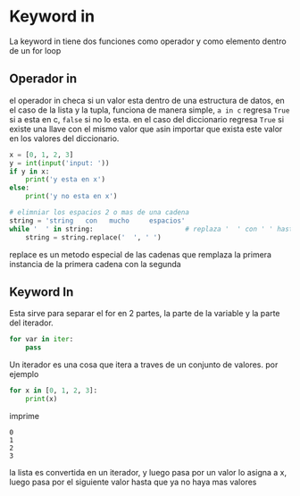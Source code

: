 # Keyword in
La keyword in tiene dos funciones como operador y como elemento dentro de un for loop

## Operador in 
el operador in checa si un valor esta dentro de una estructura de datos, en el caso de la lista y la tupla, funciona de manera simple, `a in c` regresa `True` si a esta en c, `false` si no lo esta. en el caso del diccionario regresa `True` si existe una llave con el mismo valor que `a`sin importar que exista este valor en los valores del diccionario.

```python
x = [0, 1, 2, 3]
y = int(input('input: '))
if y in x:
    print('y esta en x')
else:
    print('y no esta en x')

# elimniar los espacios 2 o mas de una cadena
string = 'string   con   mucho     espacios'
while '  ' in string:                       # replaza '  ' con ' ' hasta que no queden '  '
    string = string.replace('  ', ' ')
```

replace es un metodo especial de las cadenas que remplaza la primera instancia de la primera cadena con la segunda

## Keyword In
Esta sirve para separar el for en 2 partes, la parte de la variable y la parte del iterador.
```python
for var in iter:
    pass
```

Un iterador es una cosa que itera a traves de un conjunto de valores. por ejemplo
```python
for x in [0, 1, 2, 3]:
    print(x)
```
imprime
```
0
1
2
3
```
la lista es convertida en un iterador, y luego pasa por un valor lo asigna a x, luego pasa por el siguiente valor hasta que ya no haya mas valores
